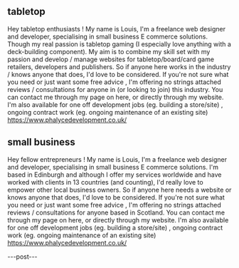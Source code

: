 ## tabletop

Hey tabletop enthusiasts ! My name is Louis, I'm a freelance web designer and developer, specialising in small business E commerce solutions.
Though my real passion is tabletop gaming (I especially love anything with a deck-building component).
My aim is to combine my skill set with my passion and develop / manage websites for tabletop/board/card game retailers, developers and publishers.
So if anyone here works in the industry / knows anyone that does, I'd love to be considered.
If you're not sure what you need or just want some free advice , I'm offering no strings attached reviews / consultations for anyone in (or looking to join) this industry.
You can contact me through my page on here, or directly through my website.
I'm also available for one off development jobs (eg. building a store/site) , ongoing contract work (eg. ongoing maintenance of an existing site)
https://www.phalycedevelopment.co.uk/


## small business


Hey fellow entrepreneurs ! My name is Louis, I'm a freelance web designer and developer, specialising in small business E commerce solutions.
I'm based in Edinburgh and although I offer my services worldwide and have worked with clients in 13 countries (and counting), I'd really love to empower other local business owners.
So if anyone here needs a website or knows anyone that does, I'd love to be considered.
If you're not sure what you need or just want some free advice , I'm offering no strings attached reviews / consultations for anyone based in Scotland.
You can contact me through my page on here, or directly through my website.
I'm also available for one off development jobs (eg. building a store/site) , ongoing contract work (eg. ongoing maintenance of an existing site)
https://www.phalycedevelopment.co.uk/

---post---


